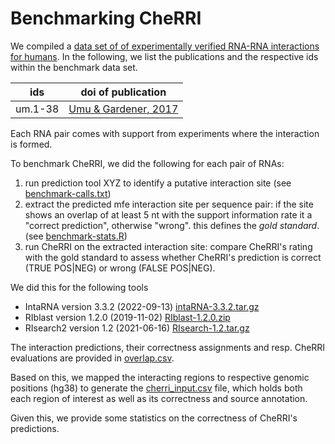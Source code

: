 # Benchmarking CheRRI

We compiled a [data set of of experimentally verified RNA-RNA interactions for humans](benchmark-data.xlsx).
In the following, we list the publications and the respective ids within the benchmark data set.

| ids | doi of publication |
| --- | ---- |
| um.1-38 | [Umu & Gardener, 2017](https://doi.org/10.1093/bioinformatics/btw728) |

Each RNA pair comes with support from experiments where the interaction is formed.

To benchmark CheRRI, we did the following for each pair of RNAs:

1. run prediction tool XYZ to identify a putative interaction site (see [benchmark-calls.txt](benchmark-calls.txt))
2. extract the predicted mfe interaction site per sequence pair: if the site shows an overlap of at least 5 nt with the support information rate it a "correct prediction", otherwise "wrong". this defines the *gold standard*. (see [benchmark-stats.R](benchmark-stats.R))
3. run CheRRI on the extracted interaction site: compare CheRRI's rating with the gold standard to assess whether CheRRI's prediction is correct (TRUE POS|NEG) or wrong (FALSE POS|NEG).

We did this for the following tools

- IntaRNA version 3.3.2 (2022-09-13) [intaRNA-3.3.2.tar.gz](intaRNA-3.3.2.tar.gz)
- RIblast version 1.2.0 (2019-11-02) [RIblast-1.2.0.zip](RIblast-1.2.0.zip)
- RIsearch2 version 1.2 (2021-06-16) [RIsearch-1.2.tar.gz](RIsearch-1.2.tar.gz)

The interaction predictions, their correctness assignments and resp. CheRRI evaluations are provided in [overlap.csv](overlap.csv).

Based on this, we mapped the interacting regions to respective genomic positions (hg38) to generate the [cherri_input.csv](cherri_input.csv) file, which holds both each region of interest as well as its correctness and source annotation.

Given this, we provide some statistics on the correctness of CheRRI's predictions.
